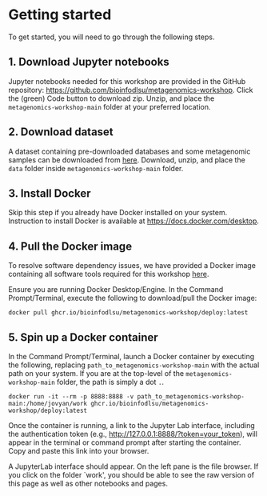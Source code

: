 # Getting started

To get started, you will need to go through the following steps.

## 1. Download Jupyter notebooks
Jupyter notebooks needed for this workshop are provided in the GitHub repository: https://github.com/bioinfodlsu/metagenomics-workshop. Click the (green) Code button to download zip. Unzip, and place the `metagenomics-workshop-main` folder at your preferred location. 

## 2. Download dataset 
A dataset containing pre-downloaded databases and some metagenomic samples can be downloaded from [here](https://drive.google.com/drive/folders/1tznvhlFp6oowjlWsESU6kSLEhT8G41kv?usp=share_link). 
Download, unzip, and place the `data` folder inside `metagenomics-workshop-main` folder.

## 3. Install Docker
Skip this step if you already have Docker installed on your system.
Instruction to install Docker is available at https://docs.docker.com/desktop.

<!---
### Platform-Specific Requirements

#### Windows
- Install Docker Desktop:
  1. Download Docker Desktop from [https://www.docker.com/products/docker-desktop](https://www.docker.com/products/docker-desktop).
  2. Follow the on-screen instructions to install.
  3. Launch Docker Desktop and ensure it is running.

#### macOS
- Install Docker Desktop:
  1. Download Docker Desktop from [https://www.docker.com/products/docker-desktop](https://www.docker.com/products/docker-desktop).
  2. Follow the installation instructions and start Docker Desktop.

#### Linux
- Install Docker Engine:
  1. Update your package manager and install Docker. For example, on Ubuntu:
     ```
     sudo apt-get update
     sudo apt-get install -y docker.io
     sudo systemctl start docker
     sudo systemctl enable docker
     ```
  2. Add your user to the `docker` group to avoid using `sudo` with Docker commands:
     ```
     sudo usermod -aG docker $USER
     newgrp docker
     ```
-->

## 4. Pull the Docker image 
To resolve software dependency issues, we have provided a Docker image containing all software tools required for this workshop [here](https://github.com/orgs/bioinfodlsu/packages?repo_name=metagenomics-workshop).

Ensure you are running Docker Desktop/Engine. 
In the Command Prompt/Terminal, execute the following to download/pull the Docker image:

`docker pull ghcr.io/bioinfodlsu/metagenomics-workshop/deploy:latest`

## 5. Spin up a Docker container
In the Command Prompt/Terminal, launch a Docker container by executing the following, replacing `path_to_metagenomics-workshop-main` with the actual path on your system. If you are at the top-level of the `metagenomics-workshop-main` folder, the path is simply a dot `.`.

```
docker run -it --rm -p 8888:8888 -v path_to_metagenomics-workshop-main:/home/jovyan/work ghcr.io/bioinfodlsu/metagenomics-workshop/deploy:latest
```
Once the container is running, a link to the Jupyter Lab interface, including the authentication token (e.g., http://127.0.0.1:8888/?token=your_token), will appear in the terminal or command prompt after starting the container. Copy and paste this link into your browser.

A JupyterLab interface should appear. On the left pane is the file browser. If you click on the folder `work', you should be able to see the raw version of this page as well as other notebooks and pages.
<!---
Here’s a breakdown of the directories being mounted:
- **Data**: Your local path `path_to_your_data_directory` containing the data will be mounted to  `/home/jovyan/data` in the container. The data should be downloaded from the data folder located in this Drive Link (https://drive.google.com/drive/folders/1pfcwepIvSYmJ_wBp668jbVYR8nekrSF3?usp=sharing). Ensure that the required data files are placed in this directory before running the container.
- **Notebooks**: Your local path `path_to_your_notebooks_directory` will be mounted to `/home/jovyan/notebooks` in the container. The notebooks should be downloaded from the **notebooks folder in the Github repository provided**. Place your Jupyter notebooks into this local directory before running the container.

Make sure your data and notebooks are placed in your specified local directories before running the container.


Once the image is pulled and your directories are set up, run the Docker container with the following command:
```
docker run -p 8888:8888 -v "path_to_your_data_directory:/home/jovyan/data" -v "path_to_your_notebooks_directory:/home/jovyan/notebooks" ghcr.io/bioinfodlsu/metagenomics-workshop/deploy:latest
```
-->







